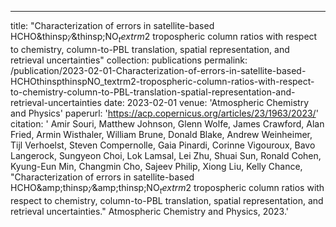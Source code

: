 ---
title: "Characterization of errors in satellite-based HCHO&amp;thinsp;∕&amp;thinsp;NO$_textrm2$ tropospheric column ratios with respect to chemistry, column-to-PBL translation, spatial representation, and retrieval uncertainties"
collection: publications
permalink: /publication/2023-02-01-Characterization-of-errors-in-satellite-based-HCHOthinspthinspNO_textrm2-tropospheric-column-ratios-with-respect-to-chemistry-column-to-PBL-translation-spatial-representation-and-retrieval-uncertainties
date: 2023-02-01
venue: 'Atmospheric Chemistry and Physics'
paperurl: 'https://acp.copernicus.org/articles/23/1963/2023/'
citation: ' Amir Souri,  Matthew Johnson,  Glenn Wolfe,  James Crawford,  Alan Fried,  Armin Wisthaler,  William Brune,  Donald Blake,  Andrew Weinheimer,  Tijl Verhoelst,  Steven Compernolle,  Gaia Pinardi,  Corinne Vigouroux,  Bavo Langerock,  Sungyeon Choi,  Lok Lamsal,  Lei Zhu,  Shuai Sun,  Ronald Cohen,  Kyung-Eun Min,  Changmin Cho,  Sajeev Philip,  Xiong Liu,  Kelly Chance, &quot;Characterization of errors in satellite-based HCHO&amp;amp;thinsp;∕&amp;amp;thinsp;NO$_textrm2$ tropospheric column ratios with respect to chemistry, column-to-PBL translation, spatial representation, and retrieval uncertainties.&quot; Atmospheric Chemistry and Physics, 2023.'

